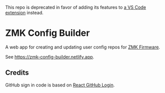 This repo is deprecated in favor of adding its features to [a VS Code extension](https://github.com/joelspadin/zmk-tools) instead.

# ZMK Config Builder

A web app for creating and updating user config repos for [ZMK Firmware](https://zmkfirmware.dev/).

See https://zmk-config-builder.netlify.app.

## Credits

GitHub sign in code is based on [React GitHub Login](https://github.com/checkr/react-github-login).
